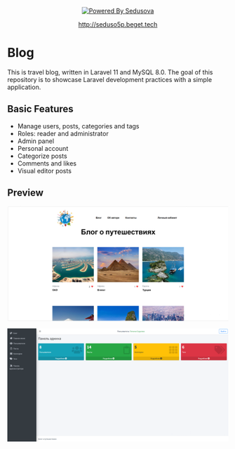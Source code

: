 <p align="center">
<a href="http://http://seduso5p.beget.tech/">
<img src="http://seduso5p.beget.tech/assets/images/logo_world.png" alt="Powered By Sedusova" width="160">
</a>
</p>

<p align="center"><a href="http://seduso5p.beget.tech">http://seduso5p.beget.tech</a></p>

# Blog

This is travel blog, written in Laravel 11 and MySQL 8.0.
The goal of this repository is to showcase Laravel development practices with a simple application.

## Basic Features

- Manage users, posts, categories and tags
- Roles: reader and administrator
- Admin panel
- Personal account
- Categorize posts
- Comments and likes
- Visual editor posts

## Preview

![Blog](docs/screen-main-page.png)

![Blog](docs/screen-admin-panel.png)

